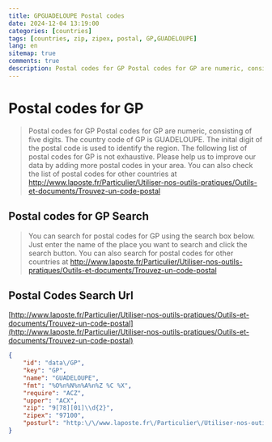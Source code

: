 ```yaml
---
title: GPGUADELOUPE Postal codes 
date: 2024-12-04 13:19:00
categories: [countries]
tags: [countries, zip, zipex, postal, GP,GUADELOUPE]
lang: en
sitemap: true
comments: true
description: Postal codes for GP Postal codes for GP are numeric, consisting of five digits. The country code of GP is GUADELOUPE. The inital digit of the postal code is used to identify the region. The following list of postal codes for GP is not exhaustive. Please help us to improve our data by adding more postal codes in your area. You can also check the list of postal codes for other countries at http://www.laposte.fr/Particulier/Utiliser-nos-outils-pratiques/Outils-et-documents/Trouvez-un-code-postal
---
```


# Postal codes for GP
> Postal codes for GP Postal codes for GP are numeric, consisting of five digits. The country code of GP is GUADELOUPE. The inital digit of the postal code is used to identify the region. The following list of postal codes for GP is not exhaustive. Please help us to improve our data by adding more postal codes in your area. You can also check the list of postal codes for other countries at http://www.laposte.fr/Particulier/Utiliser-nos-outils-pratiques/Outils-et-documents/Trouvez-un-code-postal

## Postal codes for GP Search 
> You can search for postal codes for GP using the search box below. Just enter the name of the place you want to search and click the search button. You can also search for postal codes for other countries at http://www.laposte.fr/Particulier/Utiliser-nos-outils-pratiques/Outils-et-documents/Trouvez-un-code-postal

## Postal Codes Search Url

[http://www.laposte.fr/Particulier/Utiliser-nos-outils-pratiques/Outils-et-documents/Trouvez-un-code-postal](http://www.laposte.fr/Particulier/Utiliser-nos-outils-pratiques/Outils-et-documents/Trouvez-un-code-postal)
```json
{
    "id": "data\/GP",
    "key": "GP",
    "name": "GUADELOUPE",
    "fmt": "%O%n%N%n%A%n%Z %C %X",
    "require": "ACZ",
    "upper": "ACX",
    "zip": "9[78][01]\\d{2}",
    "zipex": "97100",
    "posturl": "http:\/\/www.laposte.fr\/Particulier\/Utiliser-nos-outils-pratiques\/Outils-et-documents\/Trouvez-un-code-postal"
}
```
